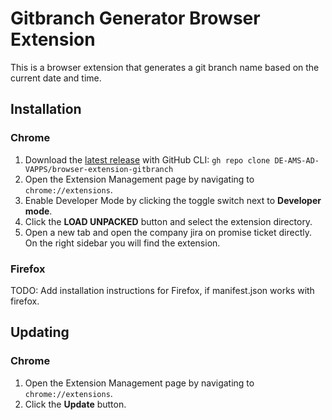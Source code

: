 # Gitbranch Generator Browser Extension

This is a browser extension that generates a git branch name based on the current date and time.

## Installation

### Chrome

1. Download the [latest release](https://github.com/DE-AMS-AD-VAPPS/browser-extension-gitbranch) with GitHub CLI:
   `gh repo clone DE-AMS-AD-VAPPS/browser-extension-gitbranch`
2. Open the Extension Management page by navigating to `chrome://extensions`.
3. Enable Developer Mode by clicking the toggle switch next to **Developer mode**.
4. Click the **LOAD UNPACKED** button and select the extension directory.
5. Open a new tab and open the company jira on promise ticket directly. On the right sidebar you will find the
   extension.

### Firefox

TODO: Add installation instructions for Firefox, if manifest.json works with firefox.

## Updating

### Chrome

1. Open the Extension Management page by navigating to `chrome://extensions`.
2. Click the **Update** button.
